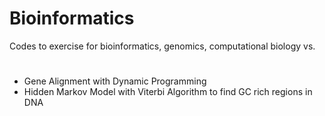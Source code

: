 # Bioinformatics
Codes to exercise for bioinformatics, genomics, computational biology vs.
#
- Gene Alignment with Dynamic Programming
- Hidden Markov Model with Viterbi Algorithm to find GC rich regions in DNA

